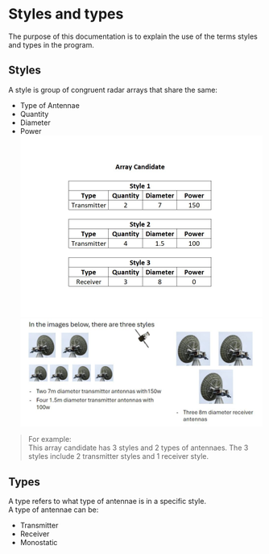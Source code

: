 # Styles and types
The purpose of this documentation is to explain the use of the terms styles and types in the program.

## Styles
A style is group of congruent radar arrays that share the same:

- Type of Antennae
- Quantity​
- Diameter​
- Power​
![Styles and types](https://github.com/BrettAF/ArrAnt-Team-Repo/blob/main/Documentation/images/example_StyleType.png)
![Styles and types2](https://github.com/BrettAF/ArrAnt-Team-Repo/blob/main/Documentation/images/styles%20and%20types.JPG)
> For example: <br>
This array candidate has 3 styles and 2 types of antennaes. The 3 styles include 2 transmitter styles and 1 receiver style.
> 

## Types
A type refers to what type of antennae is in a specific style. <br>
A type of antennae can be:
- Transmitter
- Receiver
- Monostatic
